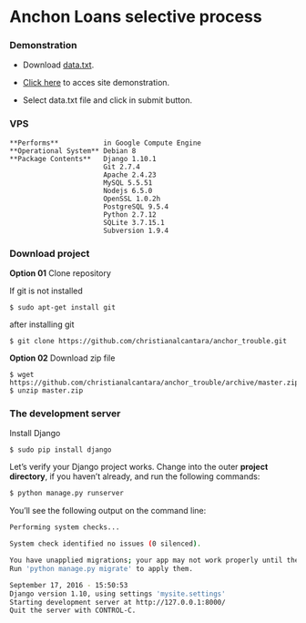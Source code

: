 # Anchon Loans selective process

### Demonstration

* Download [data.txt](https://raw.githubusercontent.com/christianalcantara/anchor_trouble/master/data.txt).

* [Click here](http://146.148.56.51/anchorloans#problem) to acces site demonstration.

* Select data.txt file and click in submit button.





### VPS

```
**Performs**           in Google Compute Engine
**Operational System** Debian 8
**Package Contents**   Django 1.10.1
                       Git 2.7.4
                       Apache 2.4.23
                       MySQL 5.5.51
                       Nodejs 6.5.0
                       OpenSSL 1.0.2h
                       PostgreSQL 9.5.4
                       Python 2.7.12
                       SQLite 3.7.15.1
                       Subversion 1.9.4
```
### Download project

**Option 01** Clone repository

If git is not installed

```
$ sudo apt-get install git
```

after installing git

```
$ git clone https://github.com/christianalcantara/anchor_trouble.git
```

**Option 02** Download zip file

```
$ wget https://github.com/christianalcantara/anchor_trouble/archive/master.zip
$ unzip master.zip
```

### The development server

Install Django

```
$ sudo pip install django
```

Let’s verify your Django project works. Change into the outer **project directory**, if you haven’t already, and run the following commands:

```sh
$ python manage.py runserver
```

You’ll see the following output on the command line:

```sh
Performing system checks...

System check identified no issues (0 silenced).

You have unapplied migrations; your app may not work properly until they are applied.
Run 'python manage.py migrate' to apply them.

September 17, 2016 - 15:50:53
Django version 1.10, using settings 'mysite.settings'
Starting development server at http://127.0.0.1:8000/
Quit the server with CONTROL-C.
```